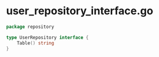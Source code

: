# user_repository_interface.go

```go
package repository

type UserRepository interface {
	Table() string
}
```